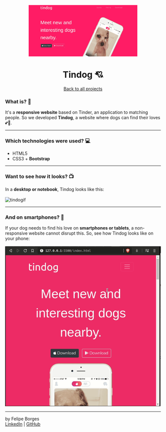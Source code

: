 <div align="center">	
	<img src="./.github/tindogimg.png" alt="tindogImage" width="70%"/>	
</div>

<div align="center">
	<h1>Tindog 💘</h1>	
</div>

<div align="center" style:"font-size: 12px">	
	<a href="https://github.com/felipejsborges/web_development_bootcamp_projects#the-complete-web-development-bootcamp-projects-">Back to all projects</a>
</div>

### What is? 🤔
It's a **responsive website** based on Tinder, an application to matching people. So we developed **Tindog**, a website where dogs can find their loves 💕🐶.
<hr>

### Which technologies were used? 💻
- HTML5
- CSS3 + **Bootstrap**
<hr>

### Want to see how it looks? 📺
In a **desktop or notebook**, Tindog looks like this:<br>
<br>
![tindogif](./.github/tindog.gif)
<hr>

### And on smartphones? 📱
If your dog needs to find his love on **smartphones or tablets**, a non-responsive website cannot disrupt this. So, see how Tindog looks like on your phone:<br>
<br>
![tindogsmartgif](./.github/tindogsmart.gif)
<hr>

by Felipe Borges<br>
[LinkedIn](https://www.linkedin.com/in/felipejsborges) | [GitHub](https://github.com/felipejsborges)
